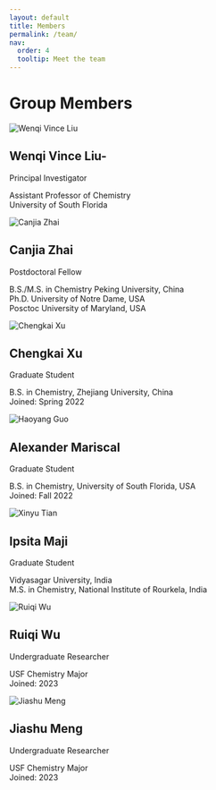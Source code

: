 ```yaml
---
layout: default
title: Members
permalink: /team/
nav:
  order: 4
  tooltip: Meet the team
---
```

<style>
.people-list {
  display: flex;
  flex-direction: column;
  gap: 30px;
  margin-top: 40px;
}

.person-row {
  display: flex;
  align-items: center;
  gap: 20px;
  flex-wrap: wrap;
}

.person-row img {
  width: 160px;
  height: 160px;
  object-fit: cover;
  border-radius: 10px; /* rounded corners */
  box-shadow: 0 2px 6px rgba(0,0,0,0.1);
}

.person-info {
  max-width: 600px;
}

.person-info h2 {
  margin: 0;
}
</style>
# Group Members

<div class="people-grid">

<!-- PI -->
<div class="person-card">
  <img src="{{ '/assets/images/wenqi-liu.jpg' | relative_url }}" alt="Wenqi Vince Liu" />
  <h2>Wenqi Vince Liu-</h2>
  <p class="position">Principal Investigator</p>
  <p>Assistant Professor of Chemistry<br/>University of South Florida</p>
</div>

<!-- Postdoc -->
<div class="person-card">
  <img src="{{ '/assets/images/canjia-zhai.jpg' | relative_url }}" alt="Canjia Zhai" />
  <h2>Canjia Zhai</h2>
  <p class="position">Postdoctoral Fellow</p>
  <p>B.S./M.S. in Chemistry Peking University, China<br/>Ph.D. University of Notre Dame, USA <br/>Posctoc University of Maryland, USA</p>
</div>

<!-- Graduate Students -->
<div class="person-card">
  <img src="{{ '/assets/images/chengkai-xu.jpg' | relative_url }}" alt="Chengkai Xu" />
  <h2>Chengkai Xu</h2>
  <p class="position">Graduate Student</p>
  <p>B.S. in Chemistry, Zhejiang University, China <br/>Joined: Spring 2022</p>
</div>

<div class="person-card">
  <img src="{{ '/assets/images/alex-mariscal.jpg' | relative_url }}" alt="Haoyang Guo" />
  <h2>Alexander Mariscal</h2>
  <p class="position">Graduate Student</p>
  <p>B.S. in Chemistry, University of South Florida, USA <br/>Joined: Fall 2022</p>
</div>

<div class="person-card">
  <img src="{{ '/assets/images/ipsita-maji.jpg' | relative_url }}" alt="Xinyu Tian" />
  <h2>Ipsita Maji</h2>
  <p class="position">Graduate Student</p>
  <p>Vidyasagar University, India <br/>M.S. in Chemistry, National Institute of Rourkela, India
</div>

<!-- Undergraduate Students -->
<div class="person-card">
  <img src="{{ '/assets/images/wu.jpg' | relative_url }}" alt="Ruiqi Wu" />
  <h2>Ruiqi Wu</h2>
  <p class="position">Undergraduate Researcher</p>
  <p>USF Chemistry Major<br/>Joined: 2023</p>
</div>

<div class="person-card">
  <img src="{{ '/assets/images/meng.jpg' | relative_url }}" alt="Jiashu Meng" />
  <h2>Jiashu Meng</h2>
  <p class="position">Undergraduate Researcher</p>
  <p>USF Chemistry Major<br/>Joined: 2023</p>
</div>

</div>

